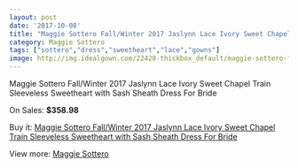 ```yaml
---
layout: post
date: '2017-10-08'
title: "Maggie Sottero Fall/Winter 2017 Jaslynn Lace Ivory Sweet Chapel Train Sleeveless Sweetheart with Sash Sheath Dress For Bride"
category: Maggie Sottero
tags: ["sottero","dress","sweetheart","lace","gowns"]
image: http://img.idealgown.com/22428-thickbox_default/maggie-sottero-fall-winter-2017-jaslynn-lace-ivory-sweet-chapel-train-sleeveless-sweetheart-with-sash-sheath-dress-for-bride.jpg
---
```

Maggie Sottero Fall/Winter 2017 Jaslynn Lace Ivory Sweet Chapel Train Sleeveless Sweetheart with Sash Sheath Dress For Bride

On Sales: **$358.98**
<a href="https://www.idealgown.com/en/maggie-sottero/8651-maggie-sottero-fall-winter-2017-jaslynn-lace-ivory-sweet-chapel-train-sleeveless-sweetheart-with-sash-sheath-dress-for-bride.html"><amp-img layout="responsive" width="600" height="600" src="//img.idealgown.com/22428-thickbox_default/maggie-sottero-fall-winter-2017-jaslynn-lace-ivory-sweet-chapel-train-sleeveless-sweetheart-with-sash-sheath-dress-for-bride.jpg" alt="Maggie Sottero Fall/Winter 2017 Jaslynn Lace Ivory Sweet Chapel Train Sleeveless Sweetheart with Sash Sheath Dress For Bride 0" /></a>
<a href="https://www.idealgown.com/en/maggie-sottero/8651-maggie-sottero-fall-winter-2017-jaslynn-lace-ivory-sweet-chapel-train-sleeveless-sweetheart-with-sash-sheath-dress-for-bride.html"><amp-img layout="responsive" width="600" height="600" src="//img.idealgown.com/22432-thickbox_default/maggie-sottero-fall-winter-2017-jaslynn-lace-ivory-sweet-chapel-train-sleeveless-sweetheart-with-sash-sheath-dress-for-bride.jpg" alt="Maggie Sottero Fall/Winter 2017 Jaslynn Lace Ivory Sweet Chapel Train Sleeveless Sweetheart with Sash Sheath Dress For Bride 1" /></a>
<a href="https://www.idealgown.com/en/maggie-sottero/8651-maggie-sottero-fall-winter-2017-jaslynn-lace-ivory-sweet-chapel-train-sleeveless-sweetheart-with-sash-sheath-dress-for-bride.html"><amp-img layout="responsive" width="600" height="600" src="//img.idealgown.com/22431-thickbox_default/maggie-sottero-fall-winter-2017-jaslynn-lace-ivory-sweet-chapel-train-sleeveless-sweetheart-with-sash-sheath-dress-for-bride.jpg" alt="Maggie Sottero Fall/Winter 2017 Jaslynn Lace Ivory Sweet Chapel Train Sleeveless Sweetheart with Sash Sheath Dress For Bride 2" /></a>
<a href="https://www.idealgown.com/en/maggie-sottero/8651-maggie-sottero-fall-winter-2017-jaslynn-lace-ivory-sweet-chapel-train-sleeveless-sweetheart-with-sash-sheath-dress-for-bride.html"><amp-img layout="responsive" width="600" height="600" src="//img.idealgown.com/22430-thickbox_default/maggie-sottero-fall-winter-2017-jaslynn-lace-ivory-sweet-chapel-train-sleeveless-sweetheart-with-sash-sheath-dress-for-bride.jpg" alt="Maggie Sottero Fall/Winter 2017 Jaslynn Lace Ivory Sweet Chapel Train Sleeveless Sweetheart with Sash Sheath Dress For Bride 3" /></a>
<a href="https://www.idealgown.com/en/maggie-sottero/8651-maggie-sottero-fall-winter-2017-jaslynn-lace-ivory-sweet-chapel-train-sleeveless-sweetheart-with-sash-sheath-dress-for-bride.html"><amp-img layout="responsive" width="600" height="600" src="//img.idealgown.com/22429-thickbox_default/maggie-sottero-fall-winter-2017-jaslynn-lace-ivory-sweet-chapel-train-sleeveless-sweetheart-with-sash-sheath-dress-for-bride.jpg" alt="Maggie Sottero Fall/Winter 2017 Jaslynn Lace Ivory Sweet Chapel Train Sleeveless Sweetheart with Sash Sheath Dress For Bride 4" /></a>

Buy it: [Maggie Sottero Fall/Winter 2017 Jaslynn Lace Ivory Sweet Chapel Train Sleeveless Sweetheart with Sash Sheath Dress For Bride](https://www.idealgown.com/en/maggie-sottero/8651-maggie-sottero-fall-winter-2017-jaslynn-lace-ivory-sweet-chapel-train-sleeveless-sweetheart-with-sash-sheath-dress-for-bride.html "Maggie Sottero Fall/Winter 2017 Jaslynn Lace Ivory Sweet Chapel Train Sleeveless Sweetheart with Sash Sheath Dress For Bride")

View more: [Maggie Sottero](https://www.idealgown.com/en/45-maggie-sottero "Maggie Sottero")